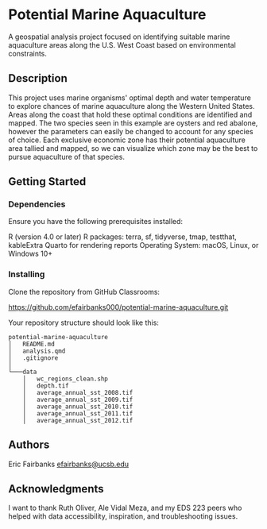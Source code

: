 # Potential Marine Aquaculture

A geospatial analysis project focused on identifying suitable marine aquaculture areas along the U.S. West Coast based on environmental constraints.

## Description

This project uses marine organisms' optimal depth and water temperature to explore chances of marine aquaculture along the Western United States. Areas along the coast that hold these optimal conditions are identified and mapped. The two species seen in this example are oysters and red abalone, however the parameters can easily be changed to account for any species of choice. Each exclusive economic zone has their potential aquaculture area tallied and mapped, so we can visualize which zone may be the best to pursue aquaculture of that species.

## Getting Started

### Dependencies

Ensure you have the following prerequisites installed:

R (version 4.0 or later)
R packages: terra, sf, tidyverse, tmap, testthat, kableExtra
Quarto for rendering reports
Operating System: macOS, Linux, or Windows 10+

### Installing

Clone the repository from GitHub Classrooms:

https://github.com/efairbanks000/potential-marine-aquaculture.git

Your repository structure should look like this:

```
potential-marine-aquaculture
│   README.md 
│   analysis.qmd 
│   .gitignore 
│
└───data  
    │   wc_regions_clean.shp 
    │   depth.tif 
    │   average_annual_sst_2008.tif 
    │   average_annual_sst_2009.tif 
    │   average_annual_sst_2010.tif 
    │   average_annual_sst_2011.tif 
    │   average_annual_sst_2012.tif
```


## Authors

Eric Fairbanks
efairbanks@ucsb.edu

## Acknowledgments

I want to thank Ruth Oliver, Ale Vidal Meza, and my EDS 223 peers who helped with data accessibility, inspiration, and troubleshooting issues.
